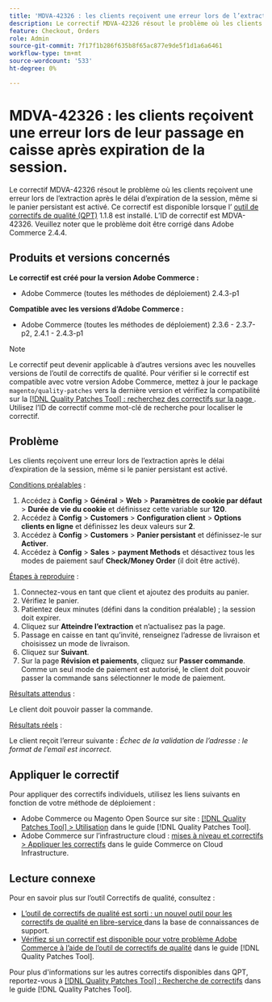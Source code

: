```yaml
---
title: 'MDVA-42326 : les clients reçoivent une erreur lors de l’extraction après le délai d’expiration de la session'
description: Le correctif MDVA-42326 résout le problème où les clients reçoivent une erreur lors de l’extraction après le délai d’expiration de la session, même si le panier persistant est activé. Ce correctif est disponible lorsque l’[outil de correctifs de qualité (QPT)](https://experienceleague.adobe.com/en/docs/commerce-knowledge-base/kb/announcements/commerce-announcements/magento-quality-patches-released-new-tool-to-self-serve-quality-patches) 1.1.8 est installé. L’ID de correctif est MDVA-42326. Veuillez noter que le problème doit être corrigé dans Adobe Commerce 2.4.4.
feature: Checkout, Orders
role: Admin
source-git-commit: 7f17f1b286f635b8f65ac877e9de5f1d1a6a6461
workflow-type: tm+mt
source-wordcount: '533'
ht-degree: 0%

---
```


# MDVA-42326 : les clients reçoivent une erreur lors de leur passage en caisse après expiration de la session.

Le correctif MDVA-42326 résout le problème où les clients reçoivent une erreur lors de l’extraction après le délai d’expiration de la session, même si le panier persistant est activé. Ce correctif est disponible lorsque l’ [outil de correctifs de qualité (QPT)](https://experienceleague.adobe.com/en/docs/commerce-knowledge-base/kb/announcements/commerce-announcements/magento-quality-patches-released-new-tool-to-self-serve-quality-patches) 1.1.8 est installé. L’ID de correctif est MDVA-42326. Veuillez noter que le problème doit être corrigé dans Adobe Commerce 2.4.4.

## Produits et versions concernés

**Le correctif est créé pour la version Adobe Commerce :**

* Adobe Commerce (toutes les méthodes de déploiement) 2.4.3-p1

**Compatible avec les versions d’Adobe Commerce :**

* Adobe Commerce (toutes les méthodes de déploiement) 2.3.6 - 2.3.7-p2, 2.4.1 - 2.4.3-p1

>[!NOTE]
>
>Le correctif peut devenir applicable à d’autres versions avec les nouvelles versions de l’outil de correctifs de qualité. Pour vérifier si le correctif est compatible avec votre version Adobe Commerce, mettez à jour le package `magento/quality-patches` vers la dernière version et vérifiez la compatibilité sur la [[!DNL Quality Patches Tool] : recherchez des correctifs sur la page ](https://experienceleague.adobe.com/en/docs/commerce-knowledge-base/kb/announcements/commerce-announcements/magento-quality-patches-released-new-tool-to-self-serve-quality-patches). Utilisez l’ID de correctif comme mot-clé de recherche pour localiser le correctif.

## Problème

Les clients reçoivent une erreur lors de l’extraction après le délai d’expiration de la session, même si le panier persistant est activé.

<u>Conditions préalables</u> :

1. Accédez à **Config** > **Général** > **Web** > **Paramètres de cookie par défaut** > **Durée de vie du cookie** et définissez cette variable sur **120**.
1. Accédez à **Config** > **Customers** > **Configuration client** > **Options clients en ligne** et définissez les deux valeurs sur **2**.
1. Accédez à **Config** > **Customers** > **Panier persistant** et définissez-le sur **Activer**.
1. Accédez à **Config** > **Sales** > **payment Methods** et désactivez tous les modes de paiement sauf **Check/Money Order** (il doit être activé).

<u>Étapes à reproduire</u> :

1. Connectez-vous en tant que client et ajoutez des produits au panier.
1. Vérifiez le panier.
1. Patientez deux minutes (défini dans la condition préalable) ; la session doit expirer.
1. Cliquez sur **Atteindre l’extraction** et n’actualisez pas la page.
1. Passage en caisse en tant qu’invité, renseignez l’adresse de livraison et choisissez un mode de livraison.
1. Cliquez sur **Suivant**.
1. Sur la page **Révision et paiements**, cliquez sur **Passer commande**. Comme un seul mode de paiement est autorisé, le client doit pouvoir passer la commande sans sélectionner le mode de paiement.

<u>Résultats attendus</u> :

Le client doit pouvoir passer la commande.

<u>Résultats réels</u> :

Le client reçoit l’erreur suivante : *Échec de la validation de l’adresse : le format de l’email est incorrect*.

## Appliquer le correctif

Pour appliquer des correctifs individuels, utilisez les liens suivants en fonction de votre méthode de déploiement :

* Adobe Commerce ou Magento Open Source sur site : [[!DNL Quality Patches Tool] > Utilisation](/help/tools/quality-patches-tool/usage.md) dans le guide [!DNL Quality Patches Tool].
* Adobe Commerce sur l’infrastructure cloud : [mises à niveau et correctifs > Appliquer les correctifs](https://experienceleague.adobe.com/docs/commerce-cloud-service/user-guide/develop/upgrade/apply-patches.html) dans le guide Commerce on Cloud Infrastructure.

## Lecture connexe

Pour en savoir plus sur l’outil Correctifs de qualité, consultez :

* [ L’outil de correctifs de qualité est sorti : un nouvel outil pour les correctifs de qualité en libre-service ](https://experienceleague.adobe.com/en/docs/commerce-knowledge-base/kb/announcements/commerce-announcements/magento-quality-patches-released-new-tool-to-self-serve-quality-patches) dans la base de connaissances de support.
* [Vérifiez si un correctif est disponible pour votre problème Adobe Commerce à l’aide de l’outil de correctifs de qualité](/help/tools/quality-patches-tool/patches-available-in-qpt/check-patch-for-magento-issue-with-magento-quality-patches.md) dans le guide [!DNL Quality Patches Tool].

Pour plus d&#39;informations sur les autres correctifs disponibles dans QPT, reportez-vous à [[!DNL Quality Patches Tool] : Recherche de correctifs](https://experienceleague.adobe.com/tools/commerce-quality-patches/index.html) dans le guide [!DNL Quality Patches Tool].
